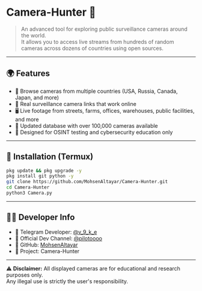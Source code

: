 
# Camera-Hunter 🎥

> An advanced tool for exploring public surveillance cameras around the world.  
It allows you to access live streams from hundreds of random cameras across dozens of countries using open sources.

---

## 🌍 Features

- 🎯 Browse cameras from multiple countries (USA, Russia, Canada, Japan, and more)
- 🔎 Real surveillance camera links that work online
- 🖥️ Live footage from streets, farms, offices, warehouses, public facilities, and more
- 📁 Updated database with over 100,000 cameras available
- 🧪 Designed for OSINT testing and cybersecurity education only

---

## 🧰 Installation (Termux)

```bash
pkg update && pkg upgrade -y
pkg install git python -y
git clone https://github.com/MohsenAltayar/Camera-Hunter.git
cd Camera-Hunter
python3 Camera.py
```

---

## 👨‍💻 Developer Info

- 👤 Telegram Developer: [@v_9_k_e](https://t.me/v_9_k_e)
- 📢 Official Dev Channel: [@pilotoooo](https://t.me/pilotoooo)
- 💼 GitHub: [MohsenAltayar](https://github.com/MohsenAltayar)
- 🧠 Project: Camera-Hunter

---

⚠️ **Disclaimer:** All displayed cameras are for educational and research purposes only.  
Any illegal use is strictly the user's responsibility.

